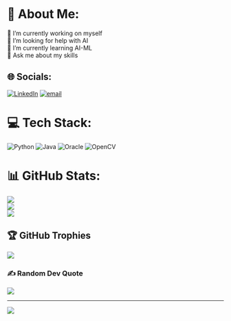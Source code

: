 # 💫 About Me:
🔭 I’m currently working on myself<br>🤝 I’m looking for help with AI<br>🌱 I’m currently learning AI-ML<br>💬 Ask me about my skills


## 🌐 Socials:
[![LinkedIn](https://img.shields.io/badge/LinkedIn-%230077B5.svg?logo=linkedin&logoColor=white)](https://linkedin.com/in/www.linkedin.com/in/anishashaw2005) [![email](https://img.shields.io/badge/Email-D14836?logo=gmail&logoColor=white)](mailto:shawanisha560@gmail.com) 

# 💻 Tech Stack:
![Python](https://img.shields.io/badge/python-3670A0?style=for-the-badge&logo=python&logoColor=ffdd54) ![Java](https://img.shields.io/badge/java-%23ED8B00.svg?style=for-the-badge&logo=openjdk&logoColor=white) ![Oracle](https://img.shields.io/badge/Oracle-F80000?style=for-the-badge&logo=oracle&logoColor=white) ![OpenCV](https://img.shields.io/badge/opencv-%23white.svg?style=for-the-badge&logo=opencv&logoColor=white)
# 📊 GitHub Stats:
![](https://github-readme-stats.vercel.app/api?username=anisha1234-hub&theme=dark&hide_border=false&include_all_commits=false&count_private=false)<br/>
![](https://nirzak-streak-stats.vercel.app/?user=anisha1234-hub&theme=dark&hide_border=false)<br/>
![](https://github-readme-stats.vercel.app/api/top-langs/?username=anisha1234-hub&theme=dark&hide_border=false&include_all_commits=false&count_private=false&layout=compact)

## 🏆 GitHub Trophies
![](https://github-profile-trophy.vercel.app/?username=anisha1234-hub&theme=radical&no-frame=false&no-bg=true&margin-w=4)

### ✍️ Random Dev Quote
![](https://quotes-github-readme.vercel.app/api?type=horizontal&theme=radical)

---
[![](https://visitcount.itsvg.in/api?id=anisha1234-hub&icon=0&color=0)](https://visitcount.itsvg.in)

<!-- Proudly created with GPRM ( https://gprm.itsvg.in ) -->
